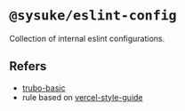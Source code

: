 # `@sysuke/eslint-config`

Collection of internal eslint configurations.

## Refers

- [trubo-basic](https://github.com/vercel/turbo/tree/main/examples/basic)
- rule based on [vercel-style-guide](https://github.com/vercel/style-guide)
